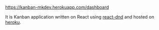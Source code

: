 https://kanban-mkdev.herokuapp.com/dashboard

It is Kanban application written on React using [react-dnd](https://github.com/react-dnd/react-dnd) and hosted on [heroku](https://www.heroku.com).
